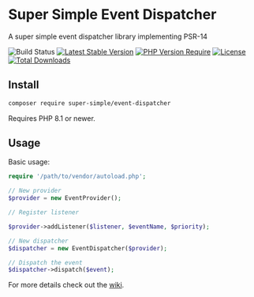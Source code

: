 # Super Simple Event Dispatcher

A super simple event dispatcher library implementing PSR-14

![Build Status](https://github.com/alextodorov/super-simple-event-dispatcher/actions/workflows/phpunit.yml/badge.svg?branch=main) [![Latest Stable Version](http://poser.pugx.org/super-simple/event-dispatcher/v)](https://packagist.org/packages/super-simple/event-dispatcher) [![PHP Version Require](http://poser.pugx.org/super-simple/event-dispatcher/require/php)](https://packagist.org/packages/super-simple/event-dispatcher) [![License](http://poser.pugx.org/super-simple/event-dispatcher/license)](https://packagist.org/packages/super-simple/event-dispatcher) [![Total Downloads](http://poser.pugx.org/super-simple/event-dispatcher/downloads)](https://packagist.org/packages/super-simple/event-dispatcher)

Install
-------

```sh
composer require super-simple/event-dispatcher
```

Requires PHP 8.1 or newer.

Usage
-----

Basic usage:

```php
require '/path/to/vendor/autoload.php';

// New provider
$provider = new EventProvider();

// Register listener

$provider->addListener($listener, $eventName, $priority);

// New dispatcher
$dispatcher = new EventDispatcher($provider);

// Dispatch the event
$dispatcher->dispatch($event);
```

For more details check out the [wiki].

[wiki]: https://github.com/alextodorov/super-simple-event-dispatcher/wiki/Basic-Usage